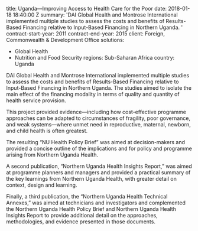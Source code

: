 
title: Uganda—Improving Access to Health Care for the Poor
date: 2018-01-18 18:40:00 Z
summary: 'DAI Global Health and Montrose International implemented multiple studies
  to assess the costs and benefits of Results-Based Financing relative to Input-Based
  Financing in Northern Uganda. '
contract-start-year: 2011
contract-end-year: 2015
client: Foreign, Commonwealth & Development Office
solutions:
- Global Health
- Nutrition and Food Security
regions: Sub-Saharan Africa
country: Uganda


DAI Global Health and Montrose International implemented multiple studies to assess the costs and benefits of Results-Based Financing relative to Input-Based Financing in Northern Uganda. The studies aimed to isolate the main effect of the financing modality in terms of quality and quantity of health service provision.

This project provided evidence—including how cost-effective programme approaches can be adapted to circumstances of fragility, poor governance, and weak systems—where unmet need in reproductive, maternal, newborn, and child health is often greatest.

The resulting “NU Health Policy Brief” was aimed at decision-makers and provided a concise outline of the implications and for policy and programme arising from Northern Uganda Health.

A second publication, “Northern Uganda Health Insights Report,” was aimed at programme planners and managers and provided a practical summary of the key learnings from Northern Uganda Health, with greater detail on context, design and learning.

Finally, a third publication, the “Northern Uganda Health Technical Annexes,” was aimed at technicians and investigators and complemented the Northern Uganda Health Policy Brief and Northern Uganda Health Insights Report to provide additional detail on the approaches, methodologies, and evidence presented in those documents.
